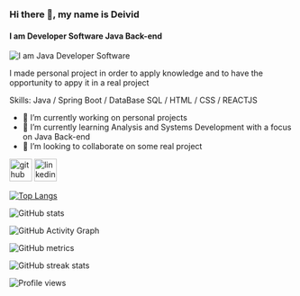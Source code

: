 ### Hi there 👋, my name is Deivid
#### I am Developer Software Java Back-end
![I am Java Developer Software](https://sempreupdate.com.br/wp-content/webp-express/webp-images/uploads/2019/02/qual-a-diferenca-entre-programador-e-desenvolvedor.jpg.webp)

I made personal project in order to apply knowledge and to have the opportunity to appy it in a real project

Skills: Java / Spring Boot / DataBase SQL / HTML / CSS / REACTJS

- 🔭 I’m currently working on personal projects  
- 🌱 I’m currently learning Analysis and Systems Development with a focus on Java Back-end 
- 👯 I’m looking to collaborate on some real project 


[<img src='https://cdn.jsdelivr.net/npm/simple-icons@3.0.1/icons/github.svg' alt='github' height='40'>](https://github.com/Deividwb)  [<img src='https://cdn.jsdelivr.net/npm/simple-icons@3.0.1/icons/linkedin.svg' alt='linkedin' height='40'>](https://www.linkedin.com/in/https://www.linkedin.com/in/deivid-willian-0069b84b//)  

[![Top Langs](https://github-readme-stats.vercel.app/api/top-langs/?username=Deividwb)](https://github.com/anuraghazra/github-readme-stats)

![GitHub stats](https://github-readme-stats.vercel.app/api?username=Deividwb&show_icons=true)  

![GitHub Activity Graph](https://activity-graph.herokuapp.com/graph?username=Deividwb)  

![GitHub metrics](https://metrics.lecoq.io/Deividwb)  

![GitHub streak stats](https://github-readme-streak-stats.herokuapp.com/?user=Deividwb)  

![Profile views](https://gpvc.arturio.dev/Deividwb)  
